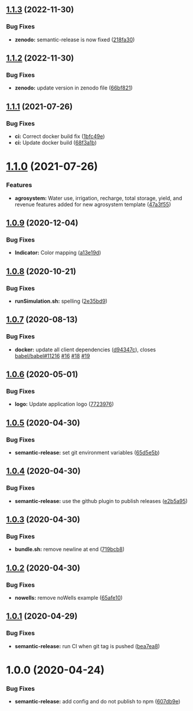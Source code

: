 ## [1.1.3](https://github.com/hydroframe/SandTank/compare/v1.1.2...v1.1.3) (2022-11-30)


### Bug Fixes

* **zenodo:** semantic-release is now fixed ([218fa30](https://github.com/hydroframe/SandTank/commit/218fa304f9c26fe31f69109a200c92fbca2e2f3c))

## [1.1.2](https://github.com/hydroframe/SandTank/compare/v1.1.1...v1.1.2) (2022-11-30)


### Bug Fixes

* **zenodo:** update version in zenodo file ([66bf821](https://github.com/hydroframe/SandTank/commit/66bf8219f4dcfb9230d364f631b0d01c4567293d))

## [1.1.1](https://github.com/hydroframe/SandTank/compare/v1.1.0...v1.1.1) (2021-07-26)


### Bug Fixes

* **ci:** Correct docker build fix ([1bfc49e](https://github.com/hydroframe/SandTank/commit/1bfc49e49643f89dc3f1264488c9b9647bf2bcf2))
* **ci:** Update docker build ([68f3a1b](https://github.com/hydroframe/SandTank/commit/68f3a1b8991f2d5d198de8e4631bfebc25064479))

# [1.1.0](https://github.com/hydroframe/SandTank/compare/v1.0.9...v1.1.0) (2021-07-26)


### Features

* **agrosystem:** Water use, irrigation, recharge, total storage, yield, and revenue features added for new agrosystem template ([47a3f55](https://github.com/hydroframe/SandTank/commit/47a3f55b8b2dae4b7b6aa128263ee5695b43c241))

## [1.0.9](https://github.com/hydroframe/SandTank/compare/v1.0.8...v1.0.9) (2020-12-04)


### Bug Fixes

* **Indicator:** Color mapping ([a13e19d](https://github.com/hydroframe/SandTank/commit/a13e19d3cbf12fa0fee66cdb5be8b00de595b7ab))

## [1.0.8](https://github.com/hydroframe/SandTank/compare/v1.0.7...v1.0.8) (2020-10-21)


### Bug Fixes

* **runSimulation.sh:** spelling ([2e35bd9](https://github.com/hydroframe/SandTank/commit/2e35bd9718f9d53d145b904f6a65705da1207a1d))

## [1.0.7](https://github.com/hydroframe/SandTank/compare/v1.0.6...v1.0.7) (2020-08-13)


### Bug Fixes

* **docker:** update all client dependencies ([d94347c](https://github.com/hydroframe/SandTank/commit/d94347c0de8f07c92247c35324800b2774e6c88a)), closes [babel/babel#11216](https://github.com/babel/babel/issues/11216) [#16](https://github.com/hydroframe/SandTank/issues/16) [#18](https://github.com/hydroframe/SandTank/issues/18) [#19](https://github.com/hydroframe/SandTank/issues/19)

## [1.0.6](https://github.com/hydroframe/SandTank/compare/v1.0.5...v1.0.6) (2020-05-01)


### Bug Fixes

* **logo:** Update application logo ([7723976](https://github.com/hydroframe/SandTank/commit/77239764bd5d53d9d8c1b6a5e2ac9c0f9a1cb07c))

## [1.0.5](https://github.com/hydroframe/SandTank/compare/v1.0.4...v1.0.5) (2020-04-30)


### Bug Fixes

* **semantic-release:** set git environment variables ([65d5e5b](https://github.com/hydroframe/SandTank/commit/65d5e5b8a841363f346298ebc473072be62a9ee2))

## [1.0.4](https://github.com/hydroframe/SandTank/compare/v1.0.3...v1.0.4) (2020-04-30)


### Bug Fixes

* **semantic-release:** use the github plugin to publish releases ([e2b5a95](https://github.com/hydroframe/SandTank/commit/e2b5a958f29474767f83cbf7453633d080066863))

## [1.0.3](https://github.com/hydroframe/SandTank/compare/v1.0.2...v1.0.3) (2020-04-30)


### Bug Fixes

* **bundle.sh:** remove newline at end ([719bcb8](https://github.com/hydroframe/SandTank/commit/719bcb89c60f85f4d54d6daee592ab17f2e94d68))

## [1.0.2](https://github.com/hydroframe/SandTank/compare/v1.0.1...v1.0.2) (2020-04-30)


### Bug Fixes

* **nowells:** remove noWells example ([65afe10](https://github.com/hydroframe/SandTank/commit/65afe109a926ee6e608974a24ed25d2a03fbbbf1))

## [1.0.1](https://github.com/hydroframe/SandTank/compare/v1.0.0...v1.0.1) (2020-04-29)


### Bug Fixes

* **semantic-release:** run CI when git tag is pushed ([bea7ea8](https://github.com/hydroframe/SandTank/commit/bea7ea8003a1201fd6e759b54c0c22f5ed5d6dab))

# 1.0.0 (2020-04-24)


### Bug Fixes

* **semantic-release:** add config and do not publish to npm ([607db9e](https://github.com/hydroframe/SandTank/commit/607db9e07ff4f9cdd0ad0753d13efcb0983363dd))
